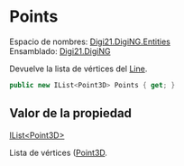 # Points

Espacio de nombres: [Digi21.DigiNG.Entities](/digi3d-net/programacion/.net/referencia/digi21.diging/digi21.diging.entities/)  
Ensamblado: [Digi21.DigiNG](/digi3d-net/programacion/.net/referencia/digi21.diging.plugin/digi21.diging/)

Devuelve la lista de vértices del [Line](/digi3d-net/programacion/.net/referencia/digi21.diging/digi21.diging.entities/clases/vertexpointer/propiedades/line.md).

```csharp
public new IList<Point3D> Points { get; }
```

## Valor de la propiedad

[IList&lt;Point3D&gt;](https://docs.microsoft.com/en-us/dotnet/api/system.collections.generic.ilist-1?view=net-5.0)

Lista de vértices \([Point3D](/digi3d-net/programacion/.net/referencia/digi21.diging/digi21.math/clases/point3d.md).



